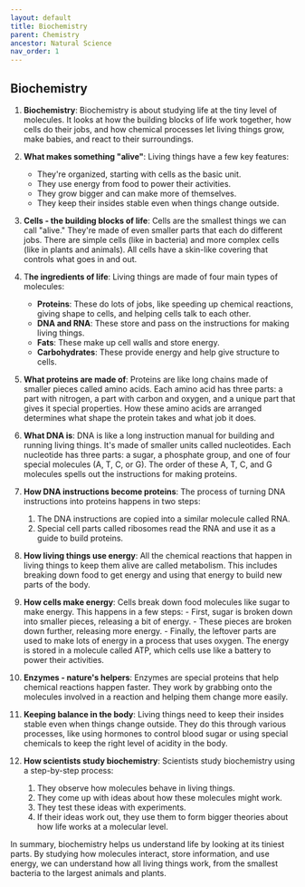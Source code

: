 ```yaml
---
layout: default
title: Biochemistry
parent: Chemistry
ancestor: Natural Science
nav_order: 1
---
```


## Biochemistry

1. **Biochemistry**: Biochemistry is about studying life at the tiny level of molecules. It looks at how the building blocks of life work together, how cells do their jobs, and how chemical processes let living things grow, make babies, and react to their surroundings.

2. **What makes something "alive"**: Living things have a few key features:
   - They're organized, starting with cells as the basic unit.
   - They use energy from food to power their activities.
   - They grow bigger and can make more of themselves.
   - They keep their insides stable even when things change outside.

3. **Cells - the building blocks of life**: Cells are the smallest things we can call "alive." They're made of even smaller parts that each do different jobs. There are simple cells (like in bacteria) and more complex cells (like in plants and animals). All cells have a skin-like covering that controls what goes in and out.

4. T**he ingredients of life**: Living things are made of four main types of molecules:
   - **Proteins**: These do lots of jobs, like speeding up chemical reactions, giving shape to cells, and helping cells talk to each other.
   - **DNA and RNA**: These store and pass on the instructions for making living things.
   - **Fats**: These make up cell walls and store energy.
   - **Carbohydrates**: These provide energy and help give structure to cells.

5. **What proteins are made of**: Proteins are like long chains made of smaller pieces called amino acids. Each amino acid has three parts: a part with nitrogen, a part with carbon and oxygen, and a unique part that gives it special properties. How these amino acids are arranged determines what shape the protein takes and what job it does.

6. **What DNA is**: DNA is like a long instruction manual for building and running living things. It's made of smaller units called nucleotides. Each nucleotide has three parts: a sugar, a phosphate group, and one of four special molecules (A, T, C, or G). The order of these A, T, C, and G molecules spells out the instructions for making proteins.

7. **How DNA instructions become proteins**: The process of turning DNA instructions into proteins happens in two steps:
   1. The DNA instructions are copied into a similar molecule called RNA.
   2. Special cell parts called ribosomes read the RNA and use it as a guide to build proteins.

8. **How living things use energy**: All the chemical reactions that happen in living things to keep them alive are called metabolism. This includes breaking down food to get energy and using that energy to build new parts of the body.

9. **How cells make energy**: Cells break down food molecules like sugar to make energy. This happens in a few steps:
       - First, sugar is broken down into smaller pieces, releasing a bit of energy.
       - These pieces are broken down further, releasing more energy.
       - Finally, the leftover parts are used to make lots of energy in a process that uses oxygen.
       The energy is stored in a molecule called ATP, which cells use like a battery to power their activities.

10. **Enzymes - nature's helpers**: Enzymes are special proteins that help chemical reactions happen faster. They work by grabbing onto the molecules involved in a reaction and helping them change more easily.

11. **Keeping balance in the body**: Living things need to keep their insides stable even when things change outside. They do this through various processes, like using hormones to control blood sugar or using special chemicals to keep the right level of acidity in the body.

12. **How scientists study biochemistry**: Scientists study biochemistry using a step-by-step process:
    1. They observe how molecules behave in living things.
    2. They come up with ideas about how these molecules might work.
    3. They test these ideas with experiments.
    4. If their ideas work out, they use them to form bigger theories about how life works at a molecular level.

In summary, biochemistry helps us understand life by looking at its tiniest parts. By studying how molecules interact, store information, and use energy, we can understand how all living things work, from the smallest bacteria to the largest animals and plants.
